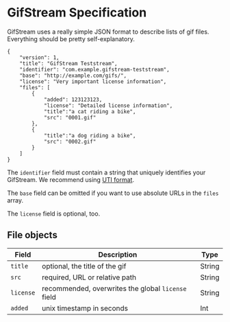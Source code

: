 # GifStream Specification

GifStream uses a really simple JSON format to describe lists of gif files. Everything should be pretty self-explanatory.

````
{
    "version": 1,
    "title": "GifStream Teststream",
    "identifier": "com.example.gifstream-teststream",
    "base": "http://example.com/gifs/",
    "license": "Very important license information",
    "files": [
        {
            "added": 123123123,
            "license": "Detailed license information",
            "title":"a cat riding a bike",
            "src": "0001.gif"
        },
        {
            "title":"a dog riding a bike",
            "src": "0002.gif"
        }
    ]
}
````

The `identifier` field must contain a string that uniquely identifies your GifStream. We recommend using [UTI format](http://en.wikipedia.org/wiki/Uniform_Type_Identifier).

The `base` field can be omitted if you want to use absolute URLs in the `files` array.

The `license` field is optional, too.

## File objects

| Field         | Description                                                | Type   |
|---------------|------------------------------------------------------------|--------|
| `title`       | optional, the title of the gif                             | String |
| `src`         | required, URL or relative path                             | String |
| `license`     | recommended, overwrites the global `license` field         | String |
| `added`       | unix timestamp in seconds                                  | Int  |
